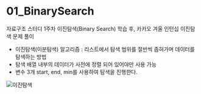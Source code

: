 # 01_BinarySearch
자료구조 스터디 1주차 이진탐색(Binary Search) 학습 후, 카카오 겨울 인턴십 이진탐색 문제 풀이

- 이진탐색(이분탐색) 알고리즘 : 리스트에서 탐색 범위를 절반씩 좁혀가며 데이터를 탐색하는 방법
- 탐색 배열 내부의 데이터가 사전에 정렬 되어 있어야만 사용 가능
- 변수 3개 start, end, min를 사용하여 탐색을 진행한다.

![이진탐색](https://user-images.githubusercontent.com/78300392/212462792-272cdccd-bbb0-4038-8203-b9515629a8de.jpg)
